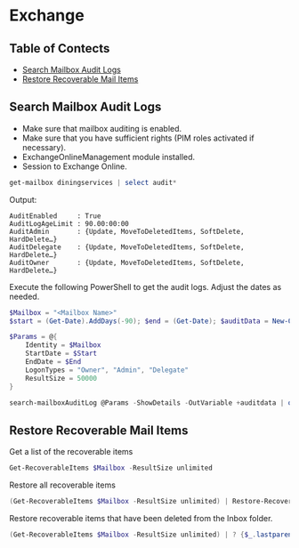 # Exchange

## Table of Contects

- [Search Mailbox Audit Logs](#search-mailbox-audit-logs)
- [Restore Recoverable Mail Items](#restore-recoverable-mail-items)

## Search Mailbox Audit Logs

- Make sure that mailbox auditing is enabled.
- Make sure that you have sufficient rights (PIM roles activated if necessary).
- ExchangeOnlineManagement module installed.
- Session to Exchange Online.

```powershell
get-mailbox diningservices | select audit*
```

Output:

```text
AuditEnabled     : True
AuditLogAgeLimit : 90.00:00:00
AuditAdmin       : {Update, MoveToDeletedItems, SoftDelete, HardDelete…}
AuditDelegate    : {Update, MoveToDeletedItems, SoftDelete, HardDelete…}
AuditOwner       : {Update, MoveToDeletedItems, SoftDelete, HardDelete…}
```

Execute the following PowerShell to get the audit logs. Adjust the dates as needed.

```powershell
$Mailbox = "<Mailbox Name>"
$start = (Get-Date).AddDays(-90); $end = (Get-Date); $auditData = New-Object System.Collections.ArrayList;

$Params = @{
    Identity = $Mailbox
    StartDate = $Start
    EndDate = $End
    LogonTypes = "Owner", "Admin", "Delegate"
    ResultSize = 50000
}

search-mailboxAuditLog @Params -ShowDetails -OutVariable +auditdata | out-null
```

## Restore Recoverable Mail Items

Get a list of the recoverable items

```powershell
Get-RecoverableItems $Mailbox -ResultSize unlimited
```

Restore all recoverable items

```powershell
(Get-RecoverableItems $Mailbox -ResultSize unlimited) | Restore-RecoverableItems
```

Restore recoverable items that have been deleted from the Inbox folder.

```powershell
(Get-RecoverableItems $Mailbox -ResultSize unlimited) | ? {$_.lastparentpath -eq "Inbox"} | Restore-RecoverableItems
```

